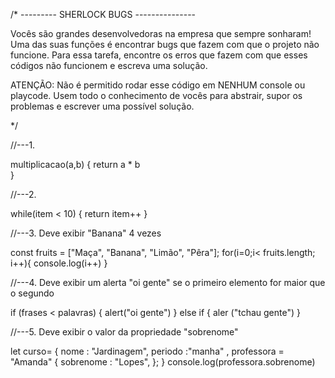 /\* --------- SHERLOCK BUGS ---------------

Vocês são grandes desenvolvedoras na empresa que sempre sonharam! Uma das suas funções é
encontrar bugs que fazem com que o projeto não funcione. Para essa tarefa, encontre os erros que fazem com que esses códigos não funcionem e escreva uma solução.

ATENÇÃO: Não é permitido rodar esse código em NENHUM console ou playcode. Usem todo o conhecimento
de vocês para abstrair, supor os problemas e escrever uma possível solução.

\*/

//---1.

multiplicacao(a,b) {
return a \* b  
}

//---2.

while(item < 10) {
return item++
}

//---3. Deve exibir "Banana" 4 vezes

const fruits = ["Maça", "Banana", "Limão", "Pêra"];
for(i=0;i< fruits.length; i++){
console.log(i++)
}

//---4. Deve exibir um alerta "oi gente" se o primeiro elemento for maior que o segundo

if (frases < palavras) {
alert("oi gente")
} else if {
aler ("tchau gente")
}

//---5. Deve exibir o valor da propriedade "sobrenome"

let curso= {
nome : "Jardinagem",
periodo :"manha" ,
professora = "Amanda" {
sobrenome : "Lopes",
};
}
console.log(professora.sobrenome)
